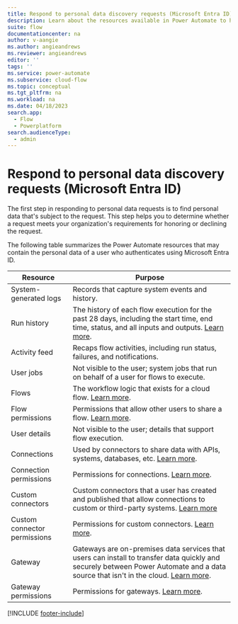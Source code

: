 ```yaml
---
title: Respond to personal data discovery requests (Microsoft Entra ID)
description: Learn about the resources available in Power Automate to help you meet your obligations to discover customers' personal data under various privacy laws and regulations for users who authenticate using Microsoft Entra ID.
suite: flow
documentationcenter: na
author: v-aangie
ms.author: angieandrews
ms.reviewer: angieandrews
editor: ''
tags: ''
ms.service: power-automate
ms.subservice: cloud-flow
ms.topic: conceptual
ms.tgt_pltfrm: na
ms.workload: na
ms.date: 04/18/2023
search.app: 
  - Flow
  - Powerplatform
search.audienceType: 
  - admin
---
```


# Respond to personal data discovery requests (Microsoft Entra ID)

The first step in responding to personal data requests is to find personal data that's subject to the request. This step helps you to determine whether a request meets your organization's requirements for honoring or declining the request.

The following table summarizes the Power Automate resources that may contain the personal data of a user who authenticates using Microsoft Entra ID.

| **Resource** | **Purpose** |
| ----- | ----- |
| System-generated logs | Records that capture system events and history. |
| Run history | The history of each flow execution for the past 28 days, including the start time, end time, status, and all inputs and outputs. [Learn more](https://flow.microsoft.com/blog/download-history-recurrence/). |
| Activity feed | Recaps flow activities, including run status, failures, and notifications. |
| User jobs | Not visible to the user; system jobs that run on behalf of a user for flows to execute. |
| Flows | The workflow logic that exists for a cloud flow. [Learn more](./get-started-logic-flow.md). |
| Flow permissions | Permissions that allow other users to share a flow. [Learn more](./frequently-asked-questions.yml#can-i-share-the-flows-i-create-). |
| User details | Not visible to the user; details that support flow execution. |
| Connections | Used by connectors to share data with APIs, systems, databases, etc. [Learn more](./add-manage-connections.md). |
| Connection permissions | Permissions for connections. [Learn more](./add-manage-connections.md). |
| Custom connectors | Custom connectors that a user has created and published that allow connections to custom or third-party systems. [Learn more](/connectors/custom-connectors/) |
| Custom connector permissions | Permissions for custom connectors. [Learn more](/connectors/custom-connectors/share). |
| Gateway | Gateways are on-premises data services that users can install to transfer data quickly and securely between Power Automate and a data source that isn't in the cloud. [Learn more](./gateway-manage.md). |
| Gateway permissions | Permissions for gateways. [Learn more](/powerapps/maker/canvas-apps/share-app-resources). |

[!INCLUDE [footer-include](includes/footer-banner.md)]